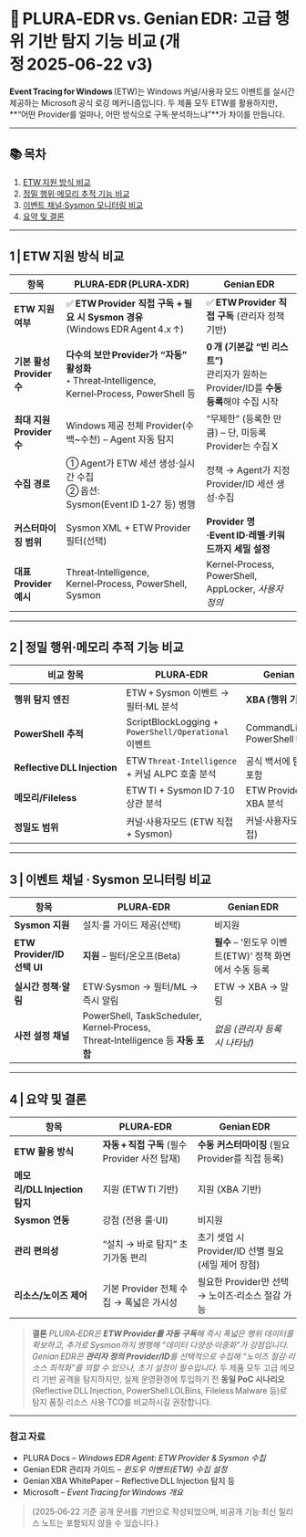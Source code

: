 # 📄 PLURA‑EDR vs. Genian EDR: 고급 행위 기반 탐지 기능 비교 (개정 2025‑06‑22 v3)

**Event Tracing for Windows** (ETW)는 Windows 커널/사용자 모드 이벤트를 실시간 제공하는 Microsoft 공식 로깅 메커니즘입니다. 두 제품 모두 ETW를 활용하지만, **“어떤 Provider를 얼마나, 어떤 방식으로 구독·분석하느냐”**가 차이를 만듭니다.

---

## 📚 목차

1. [ETW 지원 방식 비교](#1-etw-지원-방식-비교)
2. [정밀 행위·메모리 추적 기능 비교](#2-정밀-행위·메모리-추적-기능-비교)
3. [이벤트 채널·Sysmon 모니터링 비교](#3-이벤트-채널·sysmon-모니터링-비교)
4. [요약 및 결론](#4-요약-및-결론)

---

## 1 | ETW 지원 방식 비교 <a name="1-etw-지원-방식-비교"></a>

| 항목                   | **PLURA‑EDR (PLURA‑XDR)**                                                            | **Genian EDR**                                                   |
| -------------------- | ------------------------------------------------------------------------------------ | ---------------------------------------------------------------- |
| **ETW 지원 여부**        | ✅ **ETW Provider 직접 구독 + 필요 시 Sysmon 경유**<br>(Windows EDR Agent 4.x ↑)               | ✅ **ETW Provider 직접 구독** (관리자 정책 기반)                             |
| **기본 활성 Provider 수** | **다수의 보안 Provider가 “자동” 활성화**<br>‣ Threat‑Intelligence, Kernel‑Process, PowerShell 등 | **0 개 (기본값 “빈 리스트”)**<br>관리자가 원하는 Provider/ID를 **수동 등록**해야 수집 시작 |
| **최대 지원 Provider 수** | Windows 제공 전체 Provider(수백\~수천) – Agent 자동 탐지                                         | “무제한” (등록한 만큼) – 단, 미등록 Provider는 수집 X                           |
| **수집 경로**            | ① Agent가 ETW 세션 생성·실시간 수집<br>② 옵션: Sysmon(Event ID 1‑27 등) 병행                        | 정책 → Agent가 지정 Provider/ID 세션 생성·수집                              |
| **커스터마이징 범위**        | Sysmon XML + ETW Provider 필터(선택)                                                     | **Provider 명·Event ID·레벨·키워드까지 세밀 설정**                           |
| **대표 Provider 예시**   | Threat‑Intelligence, Kernel‑Process, PowerShell, Sysmon                              | Kernel‑Process, PowerShell, AppLocker, *사용자 정의*                  |

---

## 2 | 정밀 행위·메모리 추적 기능 비교 <a name="2-정밀-행위·메모리-추적-기능-비교"></a>

| 비교 항목                        | **PLURA‑EDR**                                     | **Genian EDR**                    |
| ---------------------------- | ------------------------------------------------- | --------------------------------- |
| **행위 탐지 엔진**                 | ETW + Sysmon 이벤트 → 필터·ML 분석                       | **XBA (행위 기반 엔진)**                |
| **PowerShell 추적**            | ScriptBlockLogging + `PowerShell/Operational` 이벤트 | CommandLine + PowerShell Provider |
| **Reflective DLL Injection** | ETW `Threat‑Intelligence` + 커널 ALPC 호출 분석         | 공식 백서에 탐지 대상 포함                   |
| **메모리/Fileless**             | ETW TI + Sysmon ID 7·10 상관 분석                     | ETW Provider + XBA 분석             |
| **정밀도 범위**                   | 커널·사용자모드 (ETW 직접 + Sysmon)                        | 커널·사용자모드 (직접)                     |

---

## 3 | 이벤트 채널 · Sysmon 모니터링 비교 <a name="3-이벤트-채널·sysmon-모니터링-비교"></a>

| 항목                        | **PLURA‑EDR**                                                              | **Genian EDR**                        |
| ------------------------- | -------------------------------------------------------------------------- | ------------------------------------- |
| **Sysmon 지원**             | 설치·룰 가이드 제공(선택)                                                            | 비지원                                   |
| **ETW Provider/ID 선택 UI** | **지원** – 필터/온오프(Beta)                                                      | **필수** – ‘윈도우 이벤트(ETW)’ 정책 화면에서 수동 등록 |
| **실시간 정책·알림**             | ETW·Sysmon → 필터/ML → 즉시 알림                                                 | ETW → XBA → 알림                        |
| **사전 설정 채널**              | PowerShell, TaskScheduler, Kernel‑Process, Threat‑Intelligence 등 **자동 포함** | *없음 (관리자 등록 시 나타남)*                   |

---

## 4 | 요약 및 결론 <a name="4-요약-및-결론"></a>

| 항목                       | **PLURA‑EDR**                      | **Genian EDR**                      |
| ------------------------ | ---------------------------------- | ----------------------------------- |
| **ETW 활용 방식**            | **자동 + 직접 구독** (필수 Provider 사전 탑재) | **수동 커스터마이징** (필요 Provider를 직접 등록)  |
| **메모리/DLL Injection 탐지** | 지원 (ETW TI 기반)                     | 지원 (XBA 기반)                         |
| **Sysmon 연동**            | 강점 (전용 룰·UI)                       | 비지원                                 |
| **관리 편의성**               | “설치 → 바로 탐지” 초기가동 편리               | 초기 셋업 시 Provider/ID 선별 필요(세밀 제어 장점) |
| **리소스/노이즈 제어**           | 기본 Provider 전체 수집 → 폭넓은 가시성        | 필요한 Provider만 선택 → 노이즈·리소스 절감 가능    |

> **결론**
> *PLURA‑EDR은 **ETW Provider를 자동 구독**해 즉시 폭넓은 행위 데이터를 확보하고, 추가로 Sysmon까지 병행해 “데이터 다양성·이중화”가 강점입니다.
> Genian EDR은 **관리자 정의 Provider/ID**를 선택적으로 수집해 “노이즈 절감·리소스 최적화”를 꾀할 수 있으나, 초기 설정이 필수입니다.*
> 두 제품 모두 고급 메모리 기반 공격을 탐지하지만, 실제 운영환경에 투입하기 전 **동일 PoC 시나리오**(Reflective DLL Injection, PowerShell LOLBins, Fileless Malware 등)로 탐지 품질·리소스 사용·TCO를 비교하시길 권장합니다.

---

### 참고 자료

* PLURA Docs – *Windows EDR Agent: ETW Provider & Sysmon 수집*
* Genian EDR 관리자 가이드 – *윈도우 이벤트(ETW) 수집 설정*
* Genian XBA WhitePaper – Reflective DLL Injection 탐지 등
* Microsoft – *Event Tracing for Windows 개요*

> (2025‑06‑22 기준 공개 문서를 기반으로 작성되었으며, 비공개 기능·최신 릴리스 노트는 포함되지 않을 수 있습니다.)
